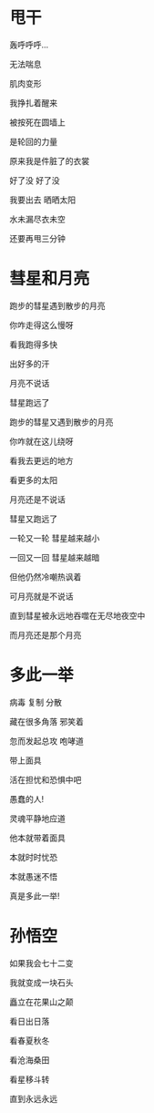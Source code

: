 # 甩干

轰呼呼呼...

无法喘息

肌肉变形

我挣扎着醒来

被按死在圆墙上

是轮回的力量



原来我是件脏了的衣裳

好了没 好了没

我要出去 晒晒太阳

水未漏尽衣未空

还要再甩三分钟





# 彗星和月亮

跑步的彗星遇到散步的月亮

你咋走得这么慢呀

看我跑得多快

出好多的汗

月亮不说话 

彗星跑远了



跑步的彗星又遇到散步的月亮

你咋就在这儿绕呀

看我去更远的地方

看更多的太阳

月亮还是不说话

彗星又跑远了



一轮又一轮 彗星越来越小

一回又一回 彗星越来越暗

但他仍然冷嘲热讽着

可月亮就是不说话



直到彗星被永远地吞噬在无尽地夜空中

而月亮还是那个月亮





# 多此一举

病毒 复制 分散

藏在很多角落 邪笑着

忽而发起总攻 咆哮道

带上面具

活在担忧和恐惧中吧

愚蠢的人!



灵魂平静地应道

他本就带着面具

本就时时忧恐

本就愚迷不悟

真是多此一举!





# 孙悟空

如果我会七十二变

我就变成一块石头

矗立在花果山之颠

看日出日落

看春夏秋冬

看沧海桑田

看星移斗转

直到永远永远
